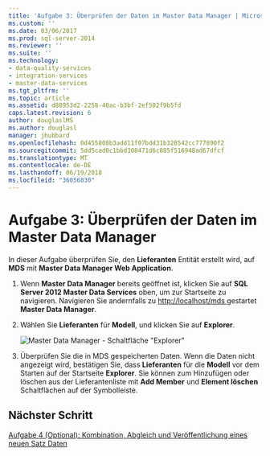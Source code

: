 ```yaml
---
title: 'Aufgabe 3: Überprüfen der Daten im Master Data Manager | Microsoft Docs'
ms.custom: ''
ms.date: 03/06/2017
ms.prod: sql-server-2014
ms.reviewer: ''
ms.suite: ''
ms.technology:
- data-quality-services
- integration-services
- master-data-services
ms.tgt_pltfrm: ''
ms.topic: article
ms.assetid: d88953d2-2258-40ac-b3bf-2ef502f9b5fd
caps.latest.revision: 6
author: douglaslMS
ms.author: douglasl
manager: jhubbard
ms.openlocfilehash: 0d455808b3add11f07bdd31b328542cc777890f2
ms.sourcegitcommit: 5dd5cad0c1bbd308471d6c885f516948ad67dfcf
ms.translationtype: MT
ms.contentlocale: de-DE
ms.lasthandoff: 06/19/2018
ms.locfileid: "36056830"
---
```

# <a name="task-3-verifying-the-data-in-master-data-manager"></a>Aufgabe 3: Überprüfen der Daten im Master Data Manager
  In dieser Aufgabe überprüfen Sie, den **Lieferanten** Entität erstellt wird, auf **MDS** mit **Master Data Manager Web Application**.  
  
1.  Wenn **Master Data Manager** bereits geöffnet ist, klicken Sie auf **SQL Server 2012 Master Data Services** oben, um zur Startseite zu navigieren. Navigieren Sie andernfalls zu [ http://localhost/mds ](http://localhost/mds) gestartet **Master Data Manager**.  
  
2.  Wählen Sie **Lieferanten** für **Modell**, und klicken Sie auf **Explorer**.  
  
     ![Master Data Manager - Schaltfläche "Explorer"](../../2014/tutorials/media/et-verifyingthedatainmasterdatamanager.jpg "Master Data Manager - Schaltfläche \"Explorer\"")  
  
3.  Überprüfen Sie die in MDS gespeicherten Daten. Wenn die Daten nicht angezeigt wird, bestätigen Sie, dass **Lieferanten** für die **Modell** vor dem Starten auf der Startseite **Explorer**. Sie können zum Hinzufügen oder löschen aus der Lieferantenliste mit **Add Member** und **Element löschen** Schaltflächen auf der Symbolleiste.  
  
## <a name="next-step"></a>Nächster Schritt  
 [Aufgabe 4 &#40;Optional&#41;: Kombination, Abgleich und Veröffentlichung eines neuen Satz Daten](../../2014/tutorials/task-4-optional-combining-matching-and-publishing-new-set-of-data.md)  
  
  